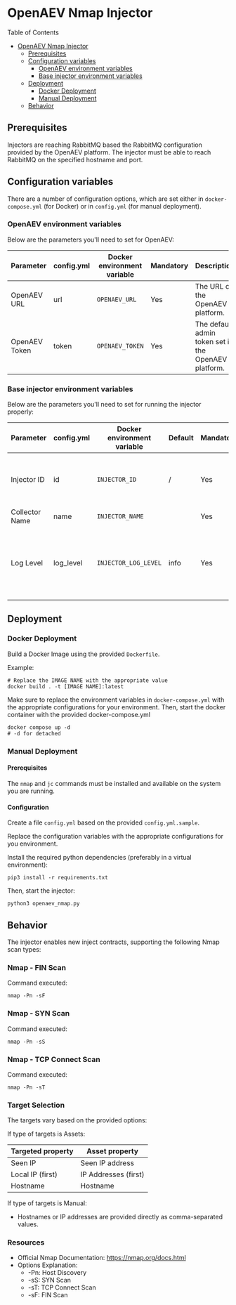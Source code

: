 # OpenAEV Nmap Injector

Table of Contents

- [OpenAEV Nmap Injector](#openaev-nmap-injector)
    - [Prerequisites](#prerequisites)
    - [Configuration variables](#configuration-variables)
        - [OpenAEV environment variables](#openaev-environment-variables)
        - [Base injector environment variables](#base-injector-environment-variables)
    - [Deployment](#deployment)
        - [Docker Deployment](#docker-deployment)
        - [Manual Deployment](#manual-deployment)
    - [Behavior](#behavior)

## Prerequisites

Injectors are reaching RabbitMQ based the RabbitMQ configuration provided by the OpenAEV platform. The
injector must be able to reach RabbitMQ on the specified hostname and port.

## Configuration variables

There are a number of configuration options, which are set either in `docker-compose.yml` (for Docker) or
in `config.yml` (for manual deployment).

### OpenAEV environment variables

Below are the parameters you'll need to set for OpenAEV:

| Parameter     | config.yml | Docker environment variable | Mandatory | Description                                          |
|---------------|------------|-----------------------------|-----------|------------------------------------------------------|
| OpenAEV URL   | url        | `OPENAEV_URL`               | Yes       | The URL of the OpenAEV platform.                     |
| OpenAEV Token | token      | `OPENAEV_TOKEN`             | Yes       | The default admin token set in the OpenAEV platform. |

### Base injector environment variables

Below are the parameters you'll need to set for running the injector properly:

| Parameter      | config.yml | Docker environment variable | Default | Mandatory | Description                                                                            |
|----------------|------------|-----------------------------|---------|-----------|----------------------------------------------------------------------------------------|
| Injector ID    | id         | `INJECTOR_ID`               | /       | Yes       | A unique `UUIDv4` identifier for this injector instance.                               |
| Collector Name | name       | `INJECTOR_NAME`             |         | Yes       | Name of the injector.                                                                  |
| Log Level      | log_level  | `INJECTOR_LOG_LEVEL`        | info    | Yes       | Determines the verbosity of the logs. Options are `debug`, `info`, `warn`, or `error`. |

## Deployment

### Docker Deployment

Build a Docker Image using the provided `Dockerfile`.

Example:

```shell
# Replace the IMAGE NAME with the appropriate value
docker build . -t [IMAGE NAME]:latest
```

Make sure to replace the environment variables in `docker-compose.yml` with the appropriate configurations for your
environment. Then, start the docker container with the provided docker-compose.yml

```shell
docker compose up -d
# -d for detached
```

### Manual Deployment

#### Prerequisites

The `nmap` and `jc` commands must be installed and available on the system you are running.

#### Configuration

Create a file `config.yml` based on the provided `config.yml.sample`.

Replace the configuration variables with the appropriate configurations for
you environment.

Install the required python dependencies (preferably in a virtual environment):

```shell
pip3 install -r requirements.txt
```

Then, start the injector:

```shell
python3 openaev_nmap.py
```

## Behavior

The injector enables new inject contracts, supporting the following Nmap scan types:

### Nmap - FIN Scan

Command executed:

```shell
nmap -Pn -sF
```

### Nmap - SYN Scan

Command executed:

```shell
nmap -Pn -sS
```

### Nmap - TCP Connect Scan

Command executed:

```shell
nmap -Pn -sT
```

### Target Selection

The targets vary based on the provided options:

If type of targets is Assets:

| Targeted property | Asset property       | 
|-------------------|----------------------|
| Seen IP           | Seen IP address      |
| Local IP (first)  | IP Addresses (first) |
| Hostname          | Hostname             |

If type of targets is Manual:

- Hostnames or IP addresses are provided directly as comma-separated values.

### Resources

- Official Nmap Documentation: https://nmap.org/docs.html
- Options Explanation:
    - -Pn: Host Discovery
    - -sS: SYN Scan
    - -sT: TCP Connect Scan
    - -sF: FIN Scan
